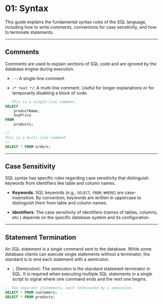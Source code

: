 # 01: Syntax

This guide explains the fundamental syntax rules of the SQL language, including how to write comments, conventions for case sensitivity, and how to terminate statements.

---

## Comments

Comments are used to explain sections of SQL code and are ignored by the database engine during execution.

- `--`: A single-line comment.

- `/* text */`: A multi-line comment. Useful for longer explanations or for temporarily disabling a block of code.

```sql
-- This is a single-line comment.
SELECT
    productName,
    buyPrice
FROM
    products;

/*
This is a multi-line comment.
*/
SELECT * FROM orders;
```

---

## Case Sensitivity

SQL syntax has specific rules regarding case sensitivity that distinguish keywords from identifiers like table and column names.

- **Keywords**: SQL keywords (e.g., `SELECT`, `FROM`, `WHERE`) are case-insensitive. By convention, keywords are written in uppercase to distinguish them from table and column names.

- **Identifiers**: The case sensitivity of identifiers (names of tables, columns, etc.) depends on the specific database system and its configuration.

---

## Statement Termination

An SQL statement is a single command sent to the database. While some database clients can execute single statements without a terminator, the standard is to end each statement with a semicolon.

- `;` (Semicolon): The semicolon is the standard statement terminator in SQL. It is required when executing multiple SQL statements in a single script to signal where one command ends and the next one begins.

```sql
-- Two separate statements, each terminated by a semicolon.
SELECT * FROM customers;
SELECT * FROM products;
```
